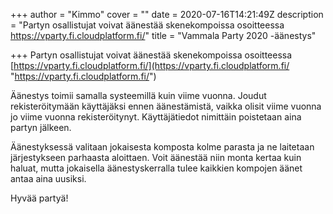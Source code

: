 +++
author = "Kimmo"
cover = ""
date = 2020-07-16T14:21:49Z
description = "Partyn osallistujat voivat äänestää skenekompoissa osoitteessa https://vparty.fi.cloudplatform.fi/"
title = "Vammala Party 2020 -äänestys"

+++
Partyn osallistujat voivat äänestää skenekompoissa osoitteessa [https://vparty.fi.cloudplatform.fi/](https://vparty.fi.cloudplatform.fi/ "https://vparty.fi.cloudplatform.fi/")

Äänestys toimii samalla systeemillä kuin viime vuonna. Joudut rekisteröitymään käyttäjäksi ennen äänestämistä, vaikka olisit viime vuonna jo viime vuonna rekisteröitynyt. Käyttäjätiedot nimittäin poistetaan aina partyn jälkeen.

Äänestyksessä valitaan jokaisesta komposta kolme parasta ja ne laitetaan järjestykseen parhaasta aloittaen. Voit äänestää niin monta kertaa kuin haluat, mutta jokaisella äänestyskerralla tulee kaikkien kompojen äänet antaa aina uusiksi.

Hyvää partyä!